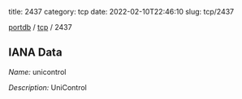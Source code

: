 title: 2437
category: tcp
date: 2022-02-10T22:46:10
slug: tcp/2437

[portdb](/) / [tcp](/category/tcp.html) / 2437


## IANA Data

_Name:_ unicontrol

_Description:_ UniControl

